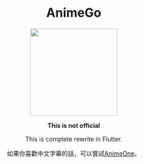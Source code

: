 <div align="center">
<h1>AnimeGo</h1>
<img src="https://raw.githubusercontent.com/HenryQuan/React-Native-GoGoAnime/master/sketch/Icons/AppIcon.png" width="200px" height="200px" />

**This is not official**

This is complete rewrite in Flutter.

如果你喜歡中文字幕的話，可以嘗試[AnimeOne](https://github.com/HenryQuan/AnimeOne)。
</div>
